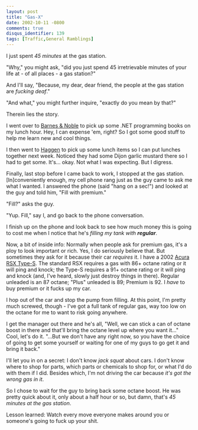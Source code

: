 ```yaml
---
layout: post
title: "Gas-X"
date: 2002-10-11 -0800
comments: true
disqus_identifier: 139
tags: [Traffic,General Ramblings]
---
```

I just spent *45 minutes* at the gas station.
 
 "Why," you might ask, "did you just spend 45 irretrievable minutes of
your life at - of all places - a gas station?"
 
 And I'll say, "Because, my dear, dear friend, the people at the gas
station are *fucking deaf*."
 
 "And what," you might further inquire, "exactly do you mean by that?"
 
 Therein lies the story.
 
 I went over to [Barnes & Noble](http://www.bn.com) to pick up some .NET
programming books on my lunch hour. Hey, I can expense 'em, right? So I
got some good stuff to help me learn new and cool things.
 
 I then went to [Haggen](http://www.haggen.com/) to pick up some lunch
items so I can put lunches together next week. Noticed they had some
Dijon garlic mustard there so I had to get some. It's... okay. Not what
I was expecting. But I digress.
 
 Finally, last stop before I came back to work, I stopped at the gas
station. [In]conveniently enough, my cell phone rang just as the guy
came to ask me what I wanted. I answered the phone (said "hang on a
sec!") and looked at the guy and told him, "Fill with premium."
 
 "Fill?" asks the guy.
 
 "Yup. Fill," say I, and go back to the phone conversation.
 
 I finish up on the phone and look back to see how much money this is
going to cost me when I notice that he's *filling my tank with
**regular***.
 
 Now, a bit of inside info: Normally when people ask for premium gas,
it's a ploy to look important or rich. Yes, I do seriously believe that.
But sometimes they ask for it because their car *requires* it. I have a
2002 [Acura RSX
Type-S](http://www.acura.com/models/model_index.asp?module=rsx). The
standard RSX requires a gas with 86+ octane rating or it will ping and
knock; the Type-S requires a 91+ octane rating or it will ping and knock
(and, I've heard, slowly just destroy things in there). Regular unleaded
is an 87 octane; "Plus" unleaded is 89; Premium is 92. I *have* to buy
premium or it fucks up my car.
 
 I hop out of the car and stop the pump from filling. At this point, I'm
pretty much screwed, though - I've got a full tank of regular gas, way
too low on the octane for me to want to risk going anywhere.
 
 I get the manager out there and he's all, "Well, we can stick a can of
octane boost in there and that'll bring the octane level up where you
want it..." Cool, let's do it. "...But we don't have any right now, so
you have the choice of going to get some yourself or waiting for one of
my guys to go get it and bring it back."
 
 I'll let you in on a secret: I don't know *jack squat* about cars. I
don't know where to shop for parts, which parts or chemicals to shop
for, or what I'd do with them if I did. Besides which, I'm not driving
the car because *it's got the wrong gas in it*.
 
 So I chose to wait for the guy to bring back some octane boost. He was
pretty quick about it, only about a half hour or so, but damn, that's
*45 minutes at the gas station*.
 
 Lesson learned: Watch every move everyone makes around you or someone's
going to fuck up your shit.
